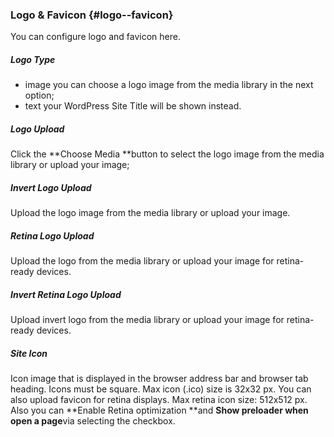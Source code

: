 ### Logo & Favicon {#logo--favicon}

You can configure logo and favicon here.

##### Logo Type

* image you can choose a logo image from the media library in the next option;
* text your WordPress Site Title will be shown instead.

##### Logo Upload

Click the **Choose Media **button to select the logo image from the media library or upload your image;

##### Invert Logo Upload

Upload the logo image from the media library or upload your image.

##### Retina Logo Upload

Upload the logo from the media library or upload your image for retina-ready devices.

##### Invert Retina Logo Upload

Upload invert logo from the media library or upload your image for retina-ready devices.

##### Site Icon

Icon image that is displayed in the browser address bar and browser tab heading. Icons must be square. Max icon \(.ico\) size is 32x32 px. You can also upload favicon for retina displays. Max retina icon size: 512x512 px. Also you can **Enable Retina optimization **and **Show preloader when open a page**via selecting the checkbox.

